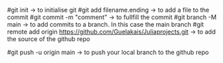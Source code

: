 #git init -> to initialise git
#git add filename.ending -> to add a file to the commit
#git commit -m "comment" -> to fullfill the commit
#git branch -M main -> to add commits to a branch. In this case the main branch
#git remote add origin https://github.com/Guelakais/Juliaprojects.git -> to add the source of the github repo

#git push -u origin main -> to push your local branch to the github repo
